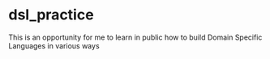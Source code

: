 # dsl_practice
This is an opportunity for me to learn in public how to build Domain Specific Languages in various ways
